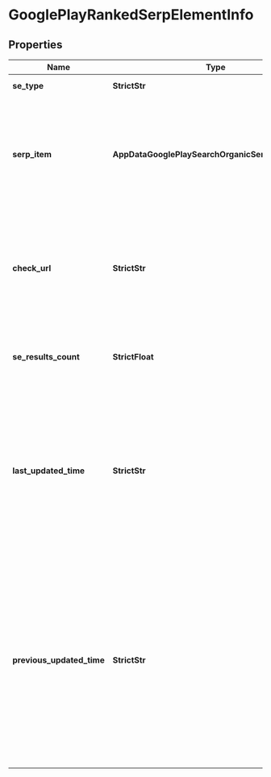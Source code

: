 # GooglePlayRankedSerpElementInfo


## Properties

| Name | Type | Description | Notes |
|------------ | ------------- | ------------- | -------------|
**se_type** | **StrictStr** | search engine type |[optional]|
**serp_item** | **AppDataGooglePlaySearchOrganicSerpElementItem** | contains data on the SERP element<br>the list of supported SERP elements can be found below |[optional]|
**check_url** | **StrictStr** | direct URL to search engine results<br>you can use it to make sure that we provided accurate results |[optional]|
**se_results_count** | **StrictFloat** | number of search results for the returned keyword |[optional]|
**last_updated_time** | **StrictStr** | date and time when SERP data was updated<br>in the UTC format: “yyyy-mm-dd hh-mm-ss +00:00”<br>example:<br>2019-11-15 12:57:46 +00:00 |[optional]|
**previous_updated_time** | **StrictStr** | previous to the most recent date and time when SERP data was updated<br>in the UTC format: “yyyy-mm-dd hh-mm-ss +00:00”<br>example:<br>2019-10-15 12:57:46 +00:00;<br>in this case, will equal null |[optional]|